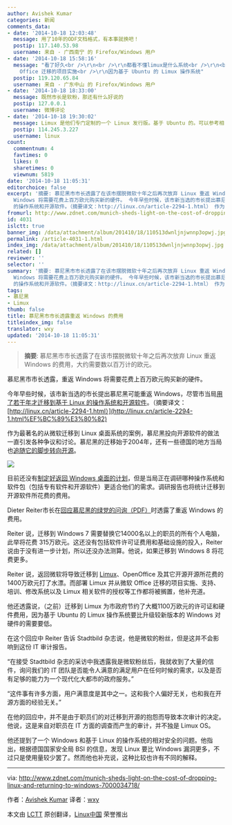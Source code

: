 ```yaml
---
author: Avishek Kumar
categories: 新闻
comments_data:
- date: '2014-10-18 12:03:48'
  message: 用了10年的ODF文档格式，有本事就换吧！
  postip: 117.140.53.98
  username: 来自 - 广西南宁 的 Firefox/Windows 用户
- date: '2014-10-18 15:58:16'
  message: "看了好久<br />\r\n<br />\r\n都看不懂limux是什么系统<br />\r\n<br />\r\n而部署 Limux 并从微软
    Office 迁移的项目实施<br />\r\n因为基于 Ubuntu 的 Limux 操作系统"
  postip: 119.120.65.84
  username: 来自 - 广东中山 的 Firefox/Windows 用户
- date: '2014-10-18 18:33:00'
  message: 既然市长是软粉，那还有什么好说的
  postip: 127.0.0.1
  username: 微博评论
- date: '2014-10-18 19:30:02'
  message: Limux 是他们专门定制的一个 Linux 发行版。基于 Ubuntu 的。可以参考相关文章的信息。
  postip: 114.245.3.227
  username: linux
count:
  commentnum: 4
  favtimes: 0
  likes: 0
  sharetimes: 0
  viewnum: 5819
date: '2014-10-18 11:05:31'
editorchoice: false
excerpt: '摘要: 慕尼黑市市长透露了在该市摆脱微软十年之后再次放弃 Linux 重返 Windows 的费用，大约需要数以百万计的欧元。  慕尼黑市市长透露，重返
  Windows 将需要花费上百万欧元购买新的硬件。 今年早些时候，该市新当选的市长提出慕尼黑可能重返 Windows，尽管市当局用了若干年才迁移到基于 Linux
  的操作系统和开源软件。（摘要译文：http://linux.cn/article-2294-1.html） 作为最著名的从微软迁移到 Linux 桌面系统的案例，慕尼黑投向开源软件的做法一直引发各种争议和讨论。慕尼黑的迁移始于2004年，还有一些德国的地方当局也追随它的脚步'
fromurl: http://www.zdnet.com/munich-sheds-light-on-the-cost-of-dropping-linux-and-returning-to-windows-7000034718/
id: 4031
islctt: true
banner_img: /data/attachment/album/201410/18/110513dwnljnjwnnp3opwj.jpg
permalink: /article-4031-1.html
index_img: /data/attachment/album/201410/18/110513dwnljnjwnnp3opwj.jpg.thumb.jpg
related: []
reviewer: ''
selector: ''
summary: '摘要: 慕尼黑市市长透露了在该市摆脱微软十年之后再次放弃 Linux 重返 Windows 的费用，大约需要数以百万计的欧元。  慕尼黑市市长透露，重返
  Windows 将需要花费上百万欧元购买新的硬件。 今年早些时候，该市新当选的市长提出慕尼黑可能重返 Windows，尽管市当局用了若干年才迁移到基于 Linux
  的操作系统和开源软件。（摘要译文：http://linux.cn/article-2294-1.html） 作为最著名的从微软迁移到 Linux 桌面系统的案例，慕尼黑投向开源软件的做法一直引发各种争议和讨论。慕尼黑的迁移始于2004年，还有一些德国的地方当局也追随它的脚步'
tags:
- 慕尼黑
- Limux
thumb: false
title: 慕尼黑市市长透露重返 Windows 的费用
titleindex_img: false
translator: wxy
updated: '2014-10-18 11:05:31'
---
```



> 
> **摘要**: 慕尼黑市市长透露了在该市摆脱微软十年之后再次放弃 Linux 重返 Windows 的费用，大约需要数以百万计的欧元。
> 
> 
> 


慕尼黑市市长透露，重返 Windows 将需要花费上百万欧元购买新的硬件。


今年早些时候，该市新当选的市长提出慕尼黑可能重返 Windows，尽管市当局[用了若干年才迁移到基于 Linux 的操作系统和开源软件](http://www.techrepublic.com/article/how-munich-rejected-steve-ballmer-and-kicked-microsoft-out-of-the-city/)。（摘要译文：[http://linux.cn/article-2294-1.html）](http://linux.cn/article-2294-1.html%EF%BC%89%E3%80%82)


作为最著名的从微软迁移到 Linux 桌面系统的案例，慕尼黑投向开源软件的做法一直引发各种争议和讨论。慕尼黑的迁移始于2004年，还有一些德国的地方当局也[追随它的脚步转向开源](http://www.techrepublic.com/blog/european-technology/its-not-just-munich-open-source-gains-new-ground-in-germany/)。


![](/data/attachment/album/201410/18/110513dwnljnjwnnp3opwj.jpg)


目前还没有[制定好返回 Windows 桌面的计划](http://www.techrepublic.com/article/no-munich-isnt-about-to-ditch-free-software-and-move-back-to-windows/)，但是当局正在调研哪种操作系统和软件包（包括专有软件和开源软件）更适合他们的需求。调研报告也将统计迁移到开源软件所花费的费用。


Dieter Reiter市长在[回应慕尼黑的绿党的问询（PDF）](http://www.ris-muenchen.de/RII2/RII/DOK/ANTRAG/3456728.pdf)时透露了重返 Windows 的费用。


Reiter 说，迁移到 Windows 7 需要替换它14000名以上的职员的所有个人电脑，此举将花费 315万欧元。这还没有包括软件许可证费用和基础设施的投入，Reiter 说由于没有进一步计划，所以还没办法测算。他说，如果迁移到 Windows 8 将花费更多。


Reiter 说，返回微软将导致迁移到 [Limux](http://en.wikipedia.org/wiki/LiMux)、OpenOffice 及其它开源开源所花费的1400万欧元打了水漂。而部署 Limux 并从微软 Office 迁移的项目实施、支持、培训、修改系统以及 Limux 相关软件的授权等工作都将被搁置，他补充道。


他还透露说，（之前）迁移到 Limux 为市政府节约了大概1100万欧元的许可证和硬件费用，因为基于 Ubuntu 的 Limux 操作系统要比升级较新版本的 Windows 对硬件的需要要低。


在这个回应中 Reiter 告诉 Stadtbild 杂志说，他是微软的粉丝，但是这并不会影响到这份 IT 审计报告。


“在接受 Stadtbild 杂志的采访中我透露我是微软粉丝后，我就收到了大量的信件，询问我们的 IT 团队是否能令人满意的满足用户在任何时候的需求，以及是否有足够的能力为一个现代化大都市的政府服务。”


“这件事有许多方面，用户满意度是其中之一。这和我个人偏好无关，也和我在开源方面的经验无关。”


在他的回应中，并不是由于职员们的对迁移到开源的抱怨而导致本次审计的决定。他说，这是来自对职员在 IT 方面的调查而产生的审计，并不独是 Limux OS。


他还提到了一个 Windows 和基于 Linux 的操作系统的相对安全的问题。他指出，根据德国国家安全局 BSI 的信息，发现 Linux 要比 Windows 漏洞更多，不过只是使用量较少罢了。然而他也补充说，这种比较也许有不同的解释。




---


via: <http://www.zdnet.com/munich-sheds-light-on-the-cost-of-dropping-linux-and-returning-to-windows-7000034718/>


作者：[Avishek Kumar](http://www.zdnet.com/meet-the-team/uk/nick-heath/) 译者：[wxy](https://github.com/wxy)


本文由 [LCTT](https://github.com/LCTT/TranslateProject) 原创翻译，[Linux中国](http://linux.cn/) 荣誉推出